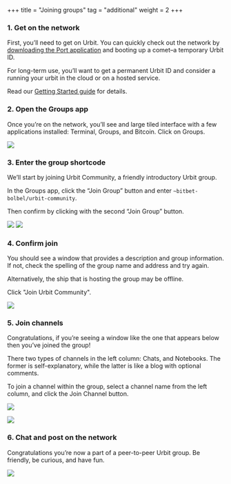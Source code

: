 +++
title = "Joining groups"
tag = "additional"
weight = 2
+++

### 1. Get on the network

First, you’ll need to get on Urbit. You can quickly check out the network by [downloading the Port application](https://urbit.org/getting-started/desktop) and booting up a comet–a temporary Urbit ID.

For long-term use, you’ll want to get a permanent Urbit ID and consider a running your urbit in the cloud or on a hosted service.

Read our [Getting Started guide](https://urbit.org/install) for details.

### 2. Open the Groups app

Once you’re on the network, you’ll see and large tiled interface with a few applications installed: Terminal, Groups, and Bitcoin. Click on Groups.

![](https://media.urbit.org/site/additional-guides/Joining-groups-1.jpg)

### 3. Enter the group shortcode

We’ll start by joining Urbit Community, a friendly introductory Urbit group.

In the Groups app, click the “Join Group” button and enter `~bitbet-bolbel/urbit-community`.

Then confirm by clicking with the second “Join Group” button.

![](https://media.urbit.org/site/additional-guides/Joining-groups-2.jpg)
![](https://media.urbit.org/site/additional-guides/Joining-groups-3.jpg)

### 4. Confirm join

You should see a window that provides a description and group information. If not, check the spelling of the group name and address and try again.

Alternatively, the ship that is hosting the group may be offline.

Click "Join Urbit Community".

![](https://media.urbit.org/site/additional-guides/Joining-groups-4.jpg)

### 5. Join channels

Congratulations, if you’re seeing a window like the one that appears below then you’ve joined the group!

There two types of channels in the left column: Chats, and Notebooks. The former is self-explanatory, while the latter is like a blog with optional comments.

To join a channel within the group, select a channel name from the left column, and click the Join Channel button.

![](https://media.urbit.org/site/additional-guides/Joining-groups-4.jpg)

![](https://media.urbit.org/site/additional-guides/Joining-groups-6.jpg)

### 6. Chat and post on the network

Congratulations you’re now a part of a peer-to-peer Urbit group. Be friendly, be curious, and have fun.

![](https://media.urbit.org/site/additional-guides/Joining-groups-7.jpg)
